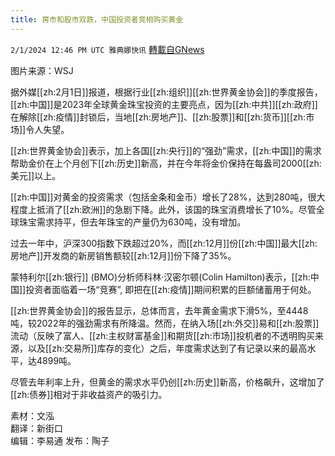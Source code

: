 ```yaml
---
title: 房市和股市双跌，中国投资者竞相购买黄金
---
```

`2/1/2024 12:46 PM UTC 雅典娜快讯` [轉載自GNews](https://gnews.org/articles/2273336)

图片来源：WSJ


据外媒[[zh:2月1日]]报道，根据行业[[zh:组织]][[zh:世界黄金协会]]的季度报告，[[zh:中国]]是2023年全球黄金珠宝投资的主要亮点，因为[[zh:中共]][[zh:政府]]在解除[[zh:疫情]]封锁后，当地[[zh:房地产]]、[[zh:股票]]和[[zh:货币]][[zh:市场]]令人失望。

[[zh:世界黄金协会]]表示，加上各国[[zh:央行]]的“强劲”需求，[[zh:中国]]的需求帮助金价在上个月创下[[zh:历史]]新高，并在今年将金价保持在每盎司2000[[zh:美元]]以上。

[[zh:中国]]对黄金的投资需求（包括金条和金币）增长了28%，达到280吨，很大程度上抵消了[[zh:欧洲]]的急剧下降。此外，该国的珠宝消费增长了10%。尽管全球珠宝需求持平，但去年珠宝的产量仍为630吨，没有增加。

过去一年中，沪深300指数下跌超过20%，而[[zh:12月]]份[[zh:中国]]最大[[zh:房地产]]开发商的新房销售额较[[zh:12月]]份下降了35%。

蒙特利尔[[zh:银行]] (BMO)分析师科林·汉密尔顿(Colin Hamilton)表示，[[zh:中国]]投资者面临着一场“竞赛”, 即把在[[zh:疫情]]期间积累的巨额储蓄用于何处。

[[zh:世界黄金协会]]的报告显示，总体而言，去年黄金需求下滑5%，至4448吨，较2022年的强劲需求有所降温。然而，在纳入场[[zh:外交]]易和[[zh:股票]]流动（反映了富人、[[zh:主权财富基金]]和期货[[zh:市场]]投机者的不透明购买来源，以及[[zh:交易所]]库存的变化）之后，年度需求达到了有记录以来的最高水平，达4899吨。

尽管去年利率上升，但黄金的需求水平仍创[[zh:历史]]新高，价格飙升，这增加了[[zh:债券]]相对于非收益资产的吸引力。

          
素材：文泓  
翻译：新街口  
编辑：李易通  发布：陶子



